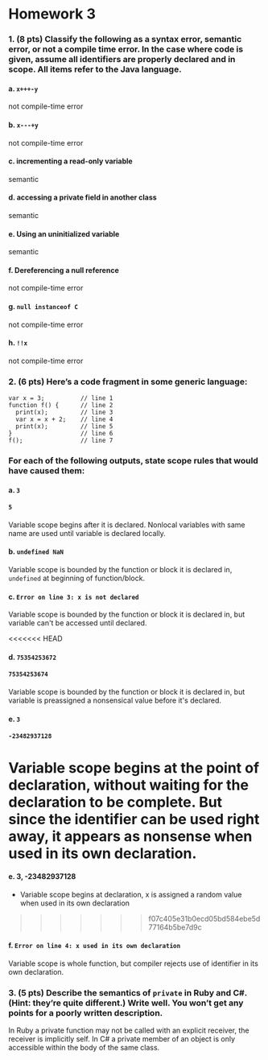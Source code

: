 # Homework 3

### 1. (8 pts) Classify the following as a syntax error, semantic error, or not a compile time error. In the case where code is given, assume all identifiers are properly declared and in scope. All items refer to the Java language.

#### a. `x+++-y`
not compile-time error

#### b. `x---+y`
not compile-time error

#### c. incrementing a read-only variable
semantic

#### d. accessing a private field in another class
semantic

#### e. Using an uninitialized variable
semantic

#### f. Dereferencing a null reference
not compile-time error

#### g. `null instanceof C`
not compile-time error

#### h. `!!x`
not compile-time error

### 2. (6 pts) Here’s a code fragment in some generic language:
```
var x = 3;          // line 1
function f() {      // line 2
  print(x);         // line 3
  var x = x + 2;    // line 4
  print(x);         // line 5
}                   // line 6
f();                // line 7
```
### For each of the following outputs, state scope rules that would have caused them:
#### a. `3`
#### `5`

Variable scope begins after it is declared. Nonlocal variables with same name are used until variable is declared locally.

#### b. `undefined NaN`
Variable scope is bounded by the function or block it is declared in, ```undefined``` at beginning of function/block.

#### c. `Error on line 3: x is not declared`
Variable scope is bounded by the function or block it is declared in, but variable can't be accessed until declared.

<<<<<<< HEAD
#### d. `75354253672`
#### `75354253674`
Variable scope is bounded by the function or block it is declared in, but variable is preassigned a nonsensical value before it's declared.

#### e. `3`
#### `-23482937128`
Variable scope begins at the point of declaration, without waiting for the declaration to be complete. But since the identifier can be used right away, it appears as nonsense when used in its own declaration.
=======
#### e. 3, -23482937128
- Variable scope begins at declaration, x is assigned a random value when used in its own declaration
>>>>>>> f07c405e31b0ecd05bd584ebe5d77164b5be7d9c

#### f. `Error on line 4: x used in its own declaration`
Variable scope is whole function, but compiler rejects use of identifier in its own declaration.

### 3. (5 pts) Describe the semantics of `private` in Ruby and C#. (Hint: they’re quite different.) Write well. You won’t get any points for a poorly written description.
In Ruby a private function may not be called with an explicit receiver, the receiver is implicitly self. In C# a private member of an object is only accessible within the body of the same class.
